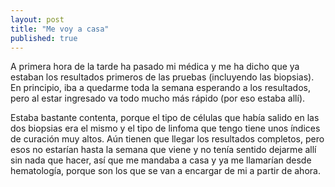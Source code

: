 ```yaml
---
layout: post
title: "Me voy a casa"
published: true
---
```


A primera hora de la tarde ha pasado mi médica y me ha dicho que ya estaban los resultados primeros de las pruebas (incluyendo las biopsias). En principio, iba a quedarme toda la semana esperando a los resultados, pero al estar ingresado va todo mucho más rápido (por eso estaba allí).

Estaba bastante contenta, porque el tipo de células que había salido en las dos biopsias era el mismo y el tipo de linfoma que tengo tiene unos índices de curación muy altos. Aún tienen que llegar los resultados completos, pero esos no estarían hasta la semana que viene y no tenía sentido dejarme allí sin nada que hacer, así que me mandaba a casa y ya me llamarían desde hematología, porque son los que se van a encargar de mi a partir de ahora.
